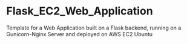 # Flask_EC2_Web_Application
Template for a Web Application built on a Flask backend, running on a Gunicorn-Nginx Server and deployed on AWS EC2 Ubuntu